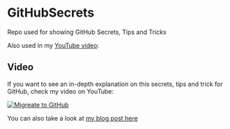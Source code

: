 # GitHubSecrets
Repo used for showing GitHub Secrets, Tips and Tricks

Also used in my [YouTube video](https://youtu.be/sGnqVAfnZ6U):

## Video

If you want to see an in-depth explanation on this secrets, tips and trick for GitHub, check my video on YouTube:

[![Migreate to GitHub](https://img.youtube.com/vi/sGnqVAfnZ6U/0.jpg)](https://www.youtube.com/watch?v=sGnqVAfnZ6U)

You can also take a look at [my blog post here](https://dev.to/n3wt0n/use-github-like-a-pro-8-secrets-tips-and-tricks-2kl)
